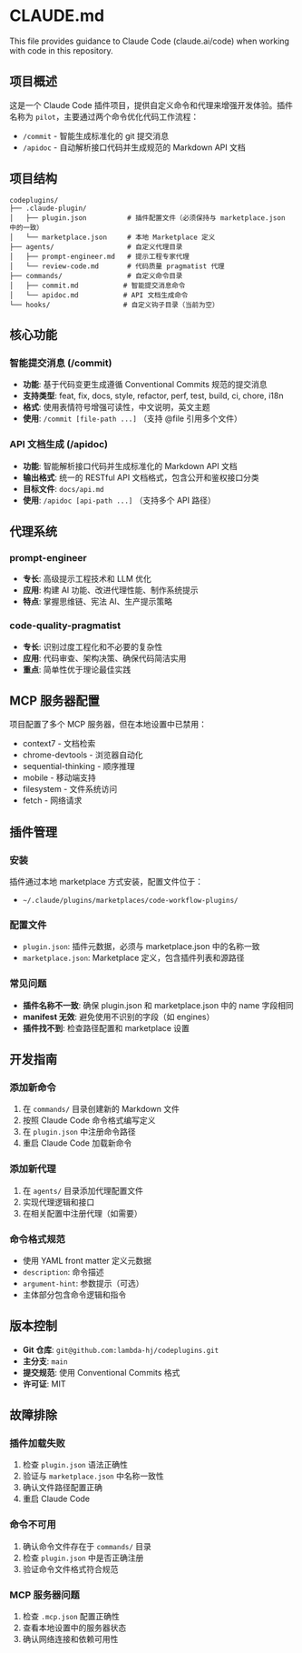 # CLAUDE.md

This file provides guidance to Claude Code (claude.ai/code) when working with code in this repository.

## 项目概述

这是一个 Claude Code 插件项目，提供自定义命令和代理来增强开发体验。插件名称为 `pilot`，主要通过两个命令优化代码工作流程：
- `/commit` - 智能生成标准化的 git 提交消息
- `/apidoc` - 自动解析接口代码并生成规范的 Markdown API 文档

## 项目结构

```
codeplugins/
├── .claude-plugin/
│   ├── plugin.json          # 插件配置文件（必须保持与 marketplace.json 中的一致）
│   └── marketplace.json     # 本地 Marketplace 定义
├── agents/                  # 自定义代理目录
│   ├── prompt-engineer.md   # 提示工程专家代理
│   └── review-code.md       # 代码质量 pragmatist 代理
├── commands/                # 自定义命令目录
│   ├── commit.md           # 智能提交消息命令
│   └── apidoc.md           # API 文档生成命令
└── hooks/                  # 自定义钩子目录（当前为空）
```

## 核心功能

### 智能提交消息 (/commit)

- **功能**: 基于代码变更生成遵循 Conventional Commits 规范的提交消息
- **支持类型**: feat, fix, docs, style, refactor, perf, test, build, ci, chore, i18n
- **格式**: 使用表情符号增强可读性，中文说明，英文主题
- **使用**: `/commit [file-path ...]` （支持 @file 引用多个文件）

### API 文档生成 (/apidoc)

- **功能**: 智能解析接口代码并生成标准化的 Markdown API 文档
- **输出格式**: 统一的 RESTful API 文档格式，包含公开和鉴权接口分类
- **目标文件**: `docs/api.md`
- **使用**: `/apidoc [api-path ...]` （支持多个 API 路径）

## 代理系统

### prompt-engineer
- **专长**: 高级提示工程技术和 LLM 优化
- **应用**: 构建 AI 功能、改进代理性能、制作系统提示
- **特点**: 掌握思维链、宪法 AI、生产提示策略

### code-quality-pragmatist
- **专长**: 识别过度工程化和不必要的复杂性
- **应用**: 代码审查、架构决策、确保代码简洁实用
- **重点**: 简单性优于理论最佳实践

## MCP 服务器配置

项目配置了多个 MCP 服务器，但在本地设置中已禁用：
- context7 - 文档检索
- chrome-devtools - 浏览器自动化
- sequential-thinking - 顺序推理
- mobile - 移动端支持
- filesystem - 文件系统访问
- fetch - 网络请求

## 插件管理

### 安装
插件通过本地 marketplace 方式安装，配置文件位于：
- `~/.claude/plugins/marketplaces/code-workflow-plugins/`

### 配置文件
- `plugin.json`: 插件元数据，必须与 marketplace.json 中的名称一致
- `marketplace.json`: Marketplace 定义，包含插件列表和源路径

### 常见问题
- **插件名称不一致**: 确保 plugin.json 和 marketplace.json 中的 name 字段相同
- **manifest 无效**: 避免使用不识别的字段（如 engines）
- **插件找不到**: 检查路径配置和 marketplace 设置

## 开发指南

### 添加新命令
1. 在 `commands/` 目录创建新的 Markdown 文件
2. 按照 Claude Code 命令格式编写定义
3. 在 `plugin.json` 中注册命令路径
4. 重启 Claude Code 加载新命令

### 添加新代理
1. 在 `agents/` 目录添加代理配置文件
2. 实现代理逻辑和接口
3. 在相关配置中注册代理（如需要）

### 命令格式规范
- 使用 YAML front matter 定义元数据
- `description`: 命令描述
- `argument-hint`: 参数提示（可选）
- 主体部分包含命令逻辑和指令

## 版本控制

- **Git 仓库**: `git@github.com:lambda-hj/codeplugins.git`
- **主分支**: `main`
- **提交规范**: 使用 Conventional Commits 格式
- **许可证**: MIT

## 故障排除

### 插件加载失败
1. 检查 `plugin.json` 语法正确性
2. 验证与 `marketplace.json` 中名称一致性
3. 确认文件路径配置正确
4. 重启 Claude Code

### 命令不可用
1. 确认命令文件存在于 `commands/` 目录
2. 检查 `plugin.json` 中是否正确注册
3. 验证命令文件格式符合规范

### MCP 服务器问题
1. 检查 `.mcp.json` 配置正确性
2. 查看本地设置中的服务器状态
3. 确认网络连接和依赖可用性